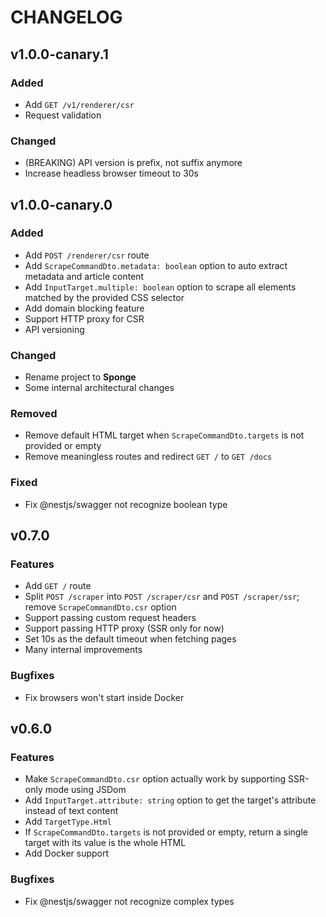 # CHANGELOG

## v1.0.0-canary.1

### Added

- Add `GET /v1/renderer/csr`
- Request validation

### Changed

- (BREAKING) API version is prefix, not suffix anymore
- Increase headless browser timeout to 30s

## v1.0.0-canary.0

### Added

- Add `POST /renderer/csr` route
- Add `ScrapeCommandDto.metadata: boolean` option to auto extract metadata and article content
- Add `InputTarget.multiple: boolean` option to scrape all elements matched by the provided CSS selector
- Add domain blocking feature
- Support HTTP proxy for CSR
- API versioning

### Changed

- Rename project to **Sponge**
- Some internal architectural changes

### Removed

- Remove default HTML target when `ScrapeCommandDto.targets` is not provided or empty
- Remove meaningless routes and redirect `GET /` to `GET /docs`

### Fixed

- Fix @nestjs/swagger not recognize boolean type

## v0.7.0

### Features

- Add `GET /` route
- Split `POST /scraper` into `POST /scraper/csr` and `POST /scraper/ssr`; remove `ScrapeCommandDto.csr` option
- Support passing custom request headers
- Support passing HTTP proxy (SSR only for now)
- Set 10s as the default timeout when fetching pages
- Many internal improvements

### Bugfixes

- Fix browsers won't start inside Docker

## v0.6.0

### Features

- Make `ScrapeCommandDto.csr` option actually work by supporting SSR-only mode using JSDom
- Add `InputTarget.attribute: string` option to get the target's attribute instead of text content
- Add `TargetType.Html`
- If `ScrapeCommandDto.targets` is not provided or empty, return a single target with its value is the whole HTML
- Add Docker support

### Bugfixes

- Fix @nestjs/swagger not recognize complex types
